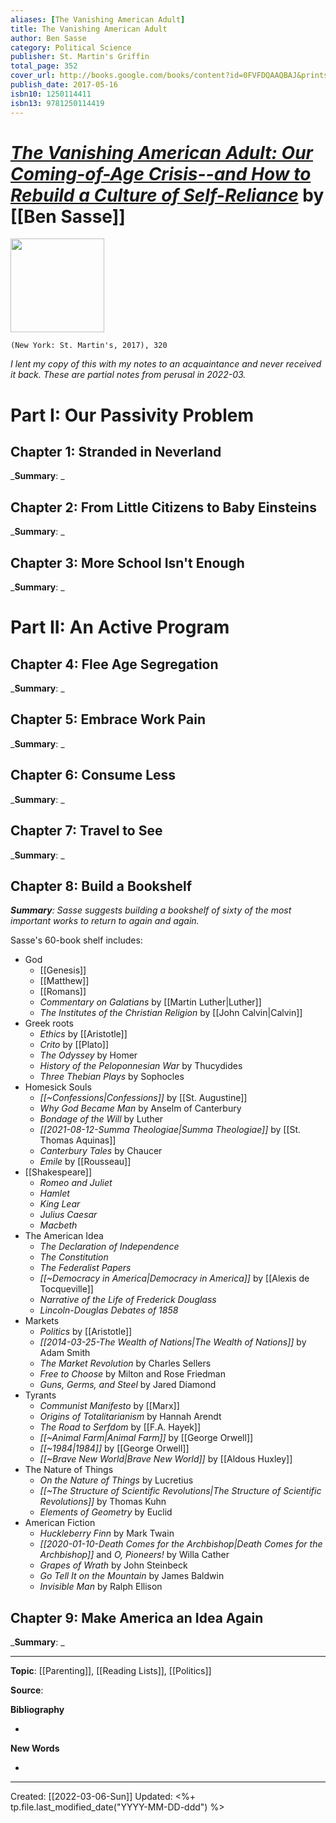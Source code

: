 ```yaml
---
aliases: [The Vanishing American Adult]
title: The Vanishing American Adult
author: Ben Sasse
category: Political Science
publisher: St. Martin's Griffin
total_page: 352
cover_url: http://books.google.com/books/content?id=0FVFDQAAQBAJ&printsec=frontcover&img=1&zoom=1&edge=curl&source=gbs_api
publish_date: 2017-05-16
isbn10: 1250114411
isbn13: 9781250114419
---
```

# [*The Vanishing American Adult: Our Coming-of-Age Crisis--and How to Rebuild a Culture of Self-Reliance*](https://us.macmillan.com/books/9781250181206/the-vanishing-american-adult) by [[Ben Sasse]]

<img src="https://mpd-biblio-covers.imgix.net/9781250181206.jpg?w=900" width=150>

`(New York: St. Martin's, 2017), 320`

*I lent my copy of this with my notes to an acquaintance and never received it back. These are partial notes from perusal in 2022-03.*

# Part I: Our Passivity Problem

## Chapter 1: Stranded in Neverland
_**Summary**: _



## Chapter 2: From Little Citizens to Baby Einsteins
_**Summary**: _



## Chapter 3: More School Isn't Enough
_**Summary**: _


# Part II: An Active Program

## Chapter 4: Flee Age Segregation
_**Summary**: _



## Chapter 5: Embrace Work Pain
_**Summary**: _



## Chapter 6: Consume Less
_**Summary**: _



## Chapter 7: Travel to See
_**Summary**: _



## Chapter 8: Build a Bookshelf
_**Summary**: Sasse suggests building a bookshelf of sixty of the most important works to return to again and again._

Sasse's 60-book shelf includes:
- God
	- [[Genesis]]
	- [[Matthew]]
	- [[Romans]]
	- *Commentary on Galatians* by [[Martin Luther|Luther]]
	- *The Institutes of the Christian Religion* by [[John Calvin|Calvin]]
- Greek roots
	- *Ethics* by [[Aristotle]]
	- *Crito* by [[Plato]]
	- *The Odyssey* by Homer
	- *History of the Peloponnesian War* by Thucydides
	- *Three Thebian Plays* by Sophocles
- Homesick Souls
	- *[[~Confessions|Confessions]]* by [[St. Augustine]]
	- *Why God Became Man* by Anselm of Canterbury
	- *Bondage of the Will* by Luther
	- *[[2021-08-12-Summa Theologiae|Summa Theologiae]]* by [[St. Thomas Aquinas]]
	- *Canterbury Tales* by Chaucer
	- *Emile* by [[Rousseau]]
- [[Shakespeare]]
	- *Romeo and Juliet*
	- *Hamlet*
	- *King Lear*
	- *Julius Caesar*
	- *Macbeth*
- The American Idea
	- *The Declaration of Independence*
	- *The Constitution*
	- *The Federalist Papers*
	- *[[~Democracy in America|Democracy in America]]* by [[Alexis de Tocqueville]]
	- *Narrative of the Life of Frederick Douglass*
	- *Lincoln-Douglas Debates of 1858*
- Markets
	- *Politics* by [[Aristotle]]
	- *[[2014-03-25-The Wealth of Nations|The Wealth of Nations]]* by Adam Smith
	- *The Market Revolution* by Charles Sellers
	- *Free to Choose* by Milton and Rose Friedman
	- *Guns, Germs, and Steel* by Jared Diamond
- Tyrants
	- *Communist Manifesto* by [[Marx]]
	- *Origins of Totalitarianism* by Hannah Arendt
	- *The Road to Serfdom* by [[F.A. Hayek]]
	- *[[~Animal Farm|Animal Farm]]* by [[George Orwell]]
	- *[[~1984|1984]]* by [[George Orwell]]
	- *[[~Brave New World|Brave New World]]* by [[Aldous Huxley]]
- The Nature of Things
	- *On the Nature of Things* by Lucretius
	- *[[~The Structure of Scientific Revolutions|The Structure of Scientific Revolutions]]* by Thomas Kuhn
	- *Elements of Geometry* by Euclid
- American Fiction
	- *Huckleberry Finn* by Mark Twain
	- *[[2020-01-10-Death Comes for the Archbishop|Death Comes for the Archbishop]]* and *O, Pioneers!* by Willa Cather
	- *Grapes of Wrath* by John Steinbeck
	- *Go Tell It on the Mountain* by James Baldwin
	- *Invisible Man* by Ralph Ellison

## Chapter 9: Make America an Idea Again
_**Summary**: _


--- 
**Topic**: [[Parenting]], [[Reading Lists]], [[Politics]]

**Source**: 

**Bibliography**

- 

**New Words**

- 

---
Created: [[2022-03-06-Sun]]
Updated: <%+ tp.file.last_modified_date("YYYY-MM-DD-ddd") %>
